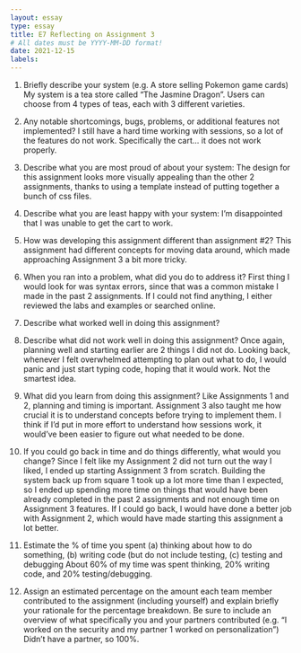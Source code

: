 ```yaml
---
layout: essay
type: essay
title: E7 Reflecting on Assignment 3
# All dates must be YYYY-MM-DD format!
date: 2021-12-15
labels:
---
```


1. Briefly describe your system (e.g. A store selling Pokemon game cards)
My system is a tea store called “The Jasmine Dragon”. Users can choose from 4 types of teas, each with 3 different varieties.

2. Any notable shortcomings, bugs, problems, or additional features not implemented?
I still have a hard time working with sessions, so a lot of the features do not work. Specifically the cart... it does not work properly.

3. Describe what you are most proud of about your system:
The design for this assignment looks more visually appealing than the other 2 assignments, thanks to using a template instead of putting together a bunch of css files.
	
4. Describe what you are least happy with your system:
I’m disappointed that I was unable to get the cart to work. 

5. How was developing this assignment different than assignment #2?
This assignment had different concepts for moving data around, which made approaching Assignment 3 a bit more tricky. 
	
6. When you ran into a problem, what did you do to address it?
First thing I would look for was syntax errors, since that was a common mistake I made in the past 2 assignments. If I could not find anything, I either reviewed the labs and examples or searched online.

7. Describe what worked well in doing this assignment?

	
8. Describe what did not work well in doing this assignment?
Once again, planning well and starting earlier are 2 things I did not do. Looking back, whenever I felt overwhelmed attempting to plan out what to do, I would panic and just start typing code, hoping that it would work. Not the smartest idea.

9.  What did you learn from doing this assignment?
Like Assignments 1 and 2, planning and timing is important. Assignment 3 also taught me how crucial it is to understand concepts before trying to implement them. I think if I’d put in more effort to understand how sessions work, it would’ve been easier to figure out what needed to be done.

10. If you could go back in time and do things differently, what would you change?
Since I felt like my Assignment 2 did not turn out the way I liked, I ended up starting Assignment 3 from scratch. Building the system back up from square 1 took up a lot more time than I expected, so I ended up spending more time on things that would have been already completed in the past 2 assignments and not enough time on Assignment 3 features. If I could go back, I would have done a better job with Assignment 2, which would have made starting this assignment a lot better.

11. Estimate the % of time you spent (a) thinking about how to do something, (b) writing code (but do not include testing, (c) testing and debugging
About 60% of my time was spent thinking, 20% writing code, and 20% testing/debugging.

12. Assign an estimated percentage on the amount each team member contributed to the assignment (including yourself) and explain briefly your rationale for the percentage breakdown. Be sure to include an overview of what specifically you and your partners contributed (e.g. “I worked on the security and my partner 1 worked on personalization”)
Didn’t have a partner, so 100%.
